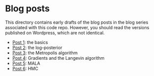 # Blog posts

This directory contains early drafts of the blog posts in the blog series associated with this code repo. However, you should read the versions published on Wordpress, which are not identical.

* [Post 1](https://darrenjw.wordpress.com/2022/08/07/bayesian-inference-for-a-logistic-regression-model-part-1/): the basics
* [Post 2](https://darrenjw.wordpress.com/2022/08/07/bayesian-inference-for-a-logistic-regression-model-part-2/): the log-posterior
* [Post 3](https://darrenjw.wordpress.com/2022/08/14/bayesian-inference-for-a-logistic-regression-model-part-3/): the Metropolis algorithm
* [Post 4](https://darrenjw.wordpress.com/2022/08/22/bayesian-inference-for-a-logistic-regression-model-part-4/): Gradients and the Langevin algorithm
* [Post 5](https://darrenjw.wordpress.com/2022/08/27/bayesian-inference-for-a-logistic-regression-model-part-5/): MALA
* [Post 6](https://darrenjw.wordpress.com/2022/09/03/bayesian-inference-for-a-logistic-regression-model-part-6/): HMC
